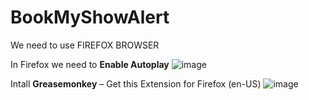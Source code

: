 # BookMyShowAlert

We need to use FIREFOX BROWSER

In Firefox we need to **Enable Autoplay**
![image](https://user-images.githubusercontent.com/20472904/159620153-8d586505-2daa-4f99-93d1-07f485571651.png)


Intall **Greasemonkey** – Get this Extension for Firefox (en-US)
![image](https://user-images.githubusercontent.com/20472904/159620056-8e0a4d20-febe-4c21-9f3f-46d3ff71ceca.png)
